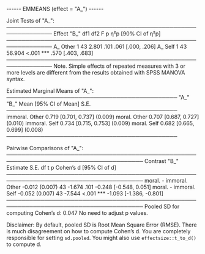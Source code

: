 ------ EMMEANS (effect = "A_") ------

Joint Tests of "A_":
──────────────────────────────────────────────────────────────
 Effect  "B_" df1 df2      F     p     η²p [90% CI of η²p]
──────────────────────────────────────────────────────────────
     A_ Other   1  43  2.801  .101           .061 [.000, .206]
     A_ Self    1  43 56.904 <.001 ***       .570 [.403, .683]
──────────────────────────────────────────────────────────────
Note. Simple effects of repeated measures with 3 or more levels
are different from the results obtained with SPSS MANOVA syntax.

Estimated Marginal Means of "A_":
─────────────────────────────────────────────
     "A_"  "B_" Mean [95% CI of Mean]    S.E.
─────────────────────────────────────────────
 immoral. Other  0.719 [0.701, 0.737] (0.009)
 moral.   Other  0.707 [0.687, 0.727] (0.010)
 immoral. Self   0.734 [0.715, 0.753] (0.009)
 moral.   Self   0.682 [0.665, 0.699] (0.008)
─────────────────────────────────────────────

Pairwise Comparisons of "A_":
──────────────────────────────────────────────────────────────────────────────────────
          Contrast  "B_" Estimate    S.E. df      t     p     Cohen’s d [95% CI of d]
──────────────────────────────────────────────────────────────────────────────────────
 moral. - immoral. Other   -0.012 (0.007) 43 -1.674  .101      -0.248 [-0.548,  0.051]
 moral. - immoral. Self    -0.052 (0.007) 43 -7.544 <.001 ***  -1.093 [-1.386, -0.801]
──────────────────────────────────────────────────────────────────────────────────────
Pooled SD for computing Cohen’s d: 0.047
No need to adjust p values.

Disclaimer:
By default, pooled SD is Root Mean Square Error (RMSE).
There is much disagreement on how to compute Cohen’s d.
You are completely responsible for setting `sd.pooled`.
You might also use `effectsize::t_to_d()` to compute d.

